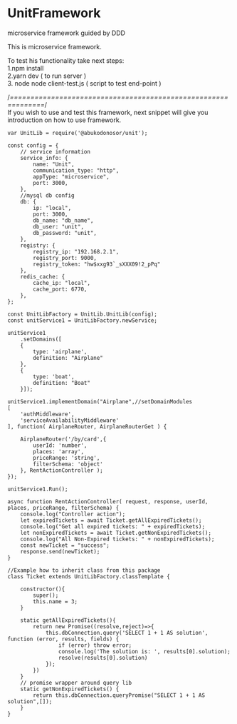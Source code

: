 # UnitFramework
microservice framework guided by DDD


This is microservice framework.

To test his functionality take next steps:<br>
1.npm install <br>
2.yarn dev ( to run server ) <br>
3. node node client-test.js ( script to test end-point ) <br>

/*==============================================================*/<br>
If you wish to use and test this framework, next snippet will give you introduction on how to use framework.
```
var UnitLib = require('@abukodonosor/unit');

const config = {
    // service information
    service_info: {
        name: "Unit",
        communication_type: "http",
        appType: "microservice",
        port: 3000,
    },
    //mysql db config
    db: {
        ip: "local",
        port: 3000,
        db_name: "db_name",
        db_user: "unit",
        db_password: "unit",
    },
    registry: {
        registry_ip: "192.168.2.1",
        registry_port: 9000,
        registry_token: "hw$xxg93`_sXXX09!2_pPq"
    },
    redis_cache: {
        cache_ip: "local",
        cache_port: 6770,
    },
};

const UnitLibFactory = UnitLib.UnitLib(config);
const unitService1 = UnitLibFactory.newService;

unitService1
    .setDomains([
    {
        type: 'airplane',
        definition: "Airplane"
    },
    {
        type: 'boat',
        definition: "Boat"
    }]);

unitService1.implementDomain("Airplane",//setDomainModules
[
    'authMiddleware', 
    'serviceAvailabilityMiddleware'
], function( AirplaneRouter, AirplaneRouterGet ) {

    AirplaneRouter('/by/card',{
        userId: 'number',
        places: 'array',
        priceRange: 'string',
        filterSchema: 'object'
    }, RentActionController );
});

unitService1.Run();

async function RentActionController( request, response, userId, places, priceRange, filterSchema) {
    console.log("Controller action");
    let expiredTickets = await Ticket.getAllExpiredTickets();
    console.log("Get all expired tickets: " + expiredTickets);
    let nonExpiredTickets = await Ticket.getNonExpiredTickets();
    console.log("All Non-Expired tickets: " + nonExpiredTickets);
    const newTicket = "success";
    response.send(newTicket);
}

//Example how to inherit class from this package
class Ticket extends UnitLibFactory.classTemplate {

    constructor(){
        super();
        this.name = 3;
    }

    static getAllExpiredTickets(){
        return new Promise((resolve,reject)=>{
            this.dbConnection.query('SELECT 1 + 1 AS solution', function (error, results, fields) {
                if (error) throw error;
                console.log('The solution is: ', results[0].solution);
                resolve(results[0].solution)
            });
        })
    }
    // promise wrapper around query lib
    static getNonExpiredTickets() {
        return this.dbConnection.queryPromise("SELECT 1 + 1 AS solution",[]);
    }
}

```
